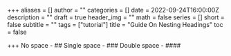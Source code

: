 +++
aliases = []
author = ""
categories = []
date = 2022-09-24T16:00:00Z
description = ""
draft = true
header_img = ""
math = false
series = []
short = false
subtitle = ""
tags = ["tutorial"]
title = "Guide On Nesting Headings"
toc = false

+++
No space - ##
Single space - ###
Double space - ####